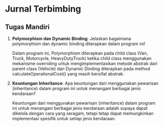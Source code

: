 # Jurnal Terbimbing

## Tugas Mandiri

1. **Polymorphism dan Dynamic Binding**: Jelaskan bagaimana polymorphism dan dynamic binding diterapkan dalam program ini!

    Dalam program ini, Polymorphism diterapkan pada child class (Van, Truck, Motorcycle, HeavyDutyTruck) ketika child class menggunakan mekanisme overriding untuk mengimplementasikan metode abstrak dari parent class (Vehicle) dan Dynamic Dinding diterapkan pada method calculateOperationalCost() yang masih bersifat abstrak.

2. **Keuntungan Inheritance**: Apa keuntungan dari menggunakan pewarisan (inheritance) dalam program ini untuk menangani berbagai jenis kendaraan?

    Keuntungan dari menggunakan pewarisan (inheritance) dalam program ini untuk menangani berbagai jenis kendaraan adalah supaya dapat dikelola dengan cara yang seragam, tetapi tetap dapat memungkinkan implementasi spesifik untuk setiap jenis kendaraan.
